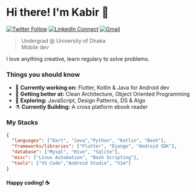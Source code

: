 
# Hi there! I'm Kabir 👋

[![Twitter Follow](https://img.shields.io/badge/dynamic/json.svg?color=222244&labelColor=000000&logo=twitter&logoColor=f5f7fe&label=&query=%24[0].followers_count&url=https%3A%2F%2Fcdn.syndication.twimg.com%2Fwidgets%2Ffollowbutton%2Finfo.json%3Fscreen_names%3DMahmudRafid2&suffix=%20Followers)](https://https://twitter.com/kabirnayeem99)
[![LinkedIn Connect](https://img.shields.io/badge/%20-Connect-black?color=222244&labelColor=000000&logo=linkedin&logoColor=f5f7fe)](https://https://www.linkedin.com/in/kabirnayeem99/)
[![Gmail](https://img.shields.io/badge/%20-Send%20Mail-black?color=222244&labelColor=000000&logo=gmail&logoColor=f5f7fe)](mailto:kabirnayeem.99@gmail.com?subject=From%20GitHub&&body=Hi,%20there.%20Found%20you%20on%20GitHub!%20Let's%20talk%20about...)

> Undergrad @ University of Dhaka <br />
> Mobile dev <br />

I love anything creative, learn regulary to solve problems. 

### Things you should know

- 🔭 <b>Currently working on:</b> Flutter, Kotlin & Java for Android dev
- 🌱 <b>Getting better at:</b> Clean Architecture, Object Oriented Programming
- 🤔 <b>Exploring:</b> JavaScript, Design Patterns, DS & Algo
- ⚗️ <b>Currently Building:</b> A cross platform ebook reader

### My Stacks

```json
{
  "languages": ["Dart", "Java","Python", "Kotlin", "Bash"],
  "frameworks/libraries": ["Flutter", "Django", "Android SDK"],
  "database": ["Mysql", "Hive", "Sqlite"],
  "misc": ["Linux Automation", "Bash Scripting"],
  "tools": ["VS Code","Android Studio", "Vim"]
}
```

#### Happy coding! :coffee:


